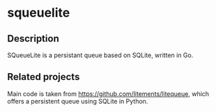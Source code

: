 # squeuelite

## Description

SQueueLite is a persistant queue based on SQLite, written in Go.

## Related projects

Main code is taken from https://github.com/litements/litequeue, which offers a persistent queue using SQLite in Python.
